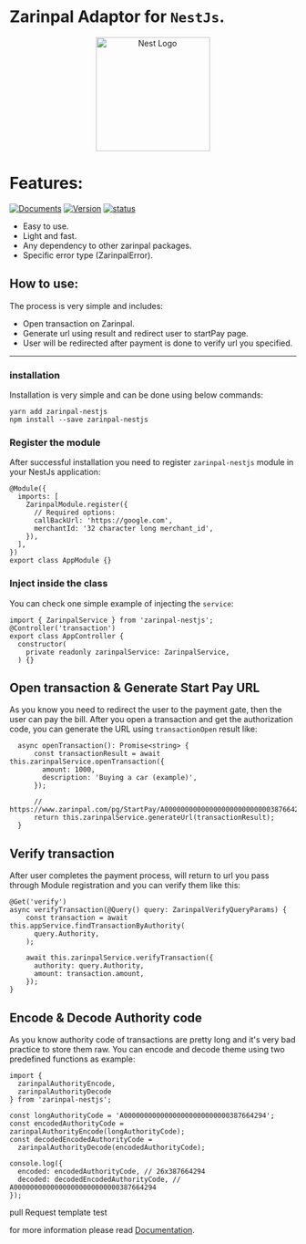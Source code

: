 # Zarinpal Adaptor for `NestJs`.

<p align="center">
  <a href="http://nestjs.com/" target="blank"><img src="https://nestjs.com/img/logo-small.svg" width="200" alt="Nest Logo" /></a>
</p>

[circleci-image]: https://img.shields.io/circleci/build/github/nestjs/nest/master?token=abc123def456

# Features:

[circleci-url]: https://circleci.com/gh/nestjs/nest

[![Documents](https://badgen.net/badge/Documents/v1/blue?icon=wiki)](https://github.com/me-dira/zarinpal-nestjs/wiki)
[![Version](https://badgen.net/badge/Version/v1.0.0/orange?icon=github)](https://github.com/me-dira/zarinpal-nestjs)
[![status](https://badgen.net/badge/Status/Released/green?icon=now)](https://github.com/me-dira/zarinpal-nestjs)

- Easy to use.
- Light and fast.
- Any dependency to other zarinpal packages.
- Specific error type (ZarinpalError).

## How to use:

The process is very simple and includes:

- Open transaction on Zarinpal.
- Generate url using result and redirect user to startPay page.
- User will be redirected after payment is done to verify url you specified.

---

### installation

Installation is very simple and can be done using below commands:

```
yarn add zarinpal-nestjs
npm install --save zarinpal-nestjs
```

### Register the module

After successful installation you need to register `zarinpal-nestjs` module in your NestJs application:

```
@Module({
  imports: [
    ZarinpalModule.register({
      // Required options:
      callBackUrl: 'https://google.com',
      merchantId: '32 character long merchant_id',
    }),
  ],
})
export class AppModule {}

```

### Inject inside the class

You can check one simple example of injecting the `service`:

```
import { ZarinpalService } from 'zarinpal-nestjs';
@Controller('transaction')
export class AppController {
  constructor(
    private readonly zarinpalService: ZarinpalService,
  ) {}

```

## Open transaction & Generate Start Pay URL

As you know you need to redirect the user to the payment gate, then the user can pay the bill. After you open a transaction and get the authorization code, you can generate the URL using `transactionOpen` result like:

```
  async openTransaction(): Promise<string> {
      const transactionResult = await this.zarinpalService.openTransaction({
        amount: 1000,
        description: 'Buying a car (example)',
      });

      // https://www.zarinpal.com/pg/StartPay/A00000000000000000000000000387664294
      return this.zarinpalService.generateUrl(transactionResult);
  }
```

## Verify transaction

After user completes the payment process, will return to url you pass through Module registration and you can verify them like this:

```
@Get('verify')
async verifyTransaction(@Query() query: ZarinpalVerifyQueryParams) {
    const transaction = await this.appService.findTransactionByAuthority(
      query.Authority,
    );

    await this.zarinpalService.verifyTransaction({
      authority: query.Authority,
      amount: transaction.amount,
    });
}
```

## Encode & Decode Authority code

As you know authority code of transactions are pretty long and it's very bad practice to store them raw. You can encode and decode theme using two predefined functions as example:

```
import {
  zarinpalAuthorityEncode,
  zarinpalAuthorityDecode
} from 'zarinpal-nestjs';

const longAuthorityCode = 'A00000000000000000000000000387664294';
const encodedAuthorityCode = zarinpalAuthorityEncode(longAuthorityCode);
const decodedEncodedAuthorityCode =
  zarinpalAuthorityDecode(encodedAuthorityCode);

console.log({
  encoded: encodedAuthorityCode, // 26x387664294
  decoded: decodedEncodedAuthorityCode, // A00000000000000000000000000387664294
});
```

pull Request template test

for more information please read [Documentation](https://github.com/me-dira/zarinpal-nestjs/wiki).
